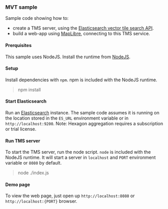 ### MVT sample 

Sample code showing how to:

- create a TMS server, using the [Elasticsearch vector tile search API](https://www.elastic.co/guide/en/elasticsearch/reference/current/search-vector-tile-api.html).
- build a web-app using [MapLibre](https://maplibre.org/), connecting to this TMS service.

#### Prerquisites

This sample uses NodeJS. Install the runtime from [NodeJS](https://nodejs.dev/).


#### Setup

Install dependencies with `npm`. npm is included with the NodeJS runtime.

> npm install

#### Start Elasticsearch

Run an [Elasticsearch](https://www.elastic.co/downloads/elasticsearch) instance. The sample code assumes it is running on the location stored in the `ES_URL` environment variable or in `http://localhost:9200`. Note: Hexagon aggregation requires a subscription or trial license.


#### Run TMS server

To start the TMS server, run the node script. `node` is included with the NodeJS runtime. It will start a server in `localhost` and `PORT` environment variable or `8080` by default.

> node ./index.js

#### Demo page

To view the web page, just open up `http://localhost:8080` or `http://localhost:{PORT}` browser.

